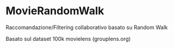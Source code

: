 # MovieRandomWalk
Raccomandazione/Filtering collaborativo basato su Random Walk

Basato sul dataset 100k movielens (grouplens.org)
